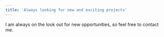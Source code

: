 ```yaml
---
title: 'Always looking for new and exciting projects'
---
```


I am always on the look out for new opportunities, so feel free to contact me.
